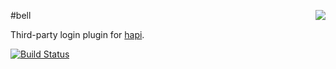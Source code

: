 <a href="https://github.com/spumko"><img src="https://raw.github.com/spumko/spumko/master/images/from.png" align="right" /></a>
#bell

Third-party login plugin for [hapi](https://github.com/spumko/hapi).

[![Build Status](https://secure.travis-ci.org/spumko/bell.png)](http://travis-ci.org/spumko/bell)

